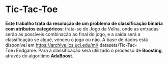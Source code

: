 # Tic-Tac-Toe
**Este trabalho trata da resolução de um problema de classificação binária com atributos categóricos**: trata-se do Jogo da Velha, onde as entradas serão as possíveis combinação ao final do jogo, e a saída será a classificação se algué, venceu o jogo ou não. A base de dados está disponível em https://archive.ics.uci.edu/ml/
datasets/Tic-Tac-Toe+Endgame. 
Para a classificação será utilizado o processo de **Boosting**, através do algorítimo **AdaBoost**. 
